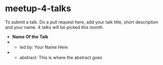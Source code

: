 # meetup-4-talks
  To submit a talk. Do a pull request here, add your talk title, short description and your name. 4 talks will be picked this month.  

  - __Name Of the Talk__   
  - - led by: Your Name Here   
  - - abstract: This is where the abstract goes
